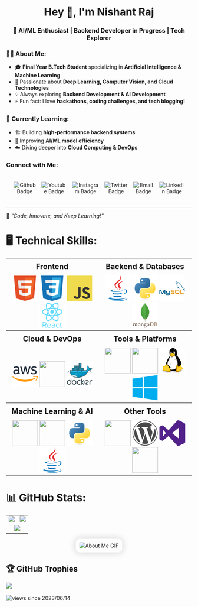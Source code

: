<h1 align="center">Hey 👋, I'm Nishant Raj</h1>
<h3 align="center">🚀 AI/ML Enthusiast | Backend Developer in Progress | Tech Explorer</h3>


### 👨‍💻 About Me:
- 🎓 **Final Year B.Tech Student** specializing in **Artificial Intelligence & Machine Learning**  
- 🌟 Passionate about **Deep Learning, Computer Vision, and Cloud Technologies** 
- 💡 Always exploring **Backend Development & AI Development**  
- ⚡ Fun fact: I love **hackathons, coding challenges, and tech blogging!**  

### 🌱 Currently Learning:
- 🏗️ Building **high-performance backend systems**  
- 🧠 Improving **AI/ML model efficiency**  
- ☁️ Diving deeper into **Cloud Computing & DevOps**  

### Connect with Me:
<div align="center">
  <div id="badges" style="display: flex; gap: 15px; justify-content: center; padding: 20px;">
    <a href="https://github.com/thenishantraj" target="_blank" style="text-decoration: none;">
      <img src="https://img.shields.io/badge/Github-white?style=for-the-badge&logo=Github&logoColor=black" alt="Github Badge"/>
    </a>
    <a href="https://www.youtube.com/@the_nishant_raj" target="_blank" style="text-decoration: none;">
      <img src="https://img.shields.io/badge/YouTube-red?style=for-the-badge&logo=youtube&logoColor=white" alt="Youtube Badge"/>
    </a>
    <a href="https://www.instagram.com/the_nishant_raj/?utm_source=ig_web_button_share_sheet" target="_blank" style="text-decoration: none;">
      <img src="https://img.shields.io/badge/Instagram-purple?style=for-the-badge&logo=instagram&logoColor=white" alt="Instagram Badge"/>
    </a>
    <a href="https://x.com/NishantRaj2021" target="_blank" style="text-decoration: none;">
      <img src="https://img.shields.io/badge/Twitter-blue?style=for-the-badge&logo=twitter&logoColor=white" alt="Twitter Badge"/>
    </a>
    <a href="mailto:nishantraj6581@gmail.com" target="_blank" style="text-decoration: none;">
      <img src="https://img.shields.io/badge/Email-lightgrey?style=for-the-badge&logo=gmail&logoColor=red" alt="Email Badge"/>
    </a>
    <a href="https://www.linkedin.com/in/the-nishant-raj-82972b208/" target="_blank" style="text-decoration: none;">
      <img src="https://img.shields.io/badge/LinkedIn-blue?style=for-the-badge&logo=linkedin&logoColor=white" alt="LinkedIn Badge"/>
    </a>
  </div>
</div>

---
🚀 *“Code, Innovate, and Keep Learning!”*  

# 🖥️ Technical Skills:

<table align="center" style="width: 100%; border-collapse: collapse; margin-bottom: 20px;">
  <tr>
    <th style="text-align: center; padding: 10px; font-size: 20px;">Frontend</th>
    <th style="text-align: center; padding: 10px; font-size: 20px;">Backend & Databases</th>
  </tr>
  <tr>
    <td align="center">
      <img src="https://raw.githubusercontent.com/devicons/devicon/master/icons/html5/html5-original.svg" width="70px" height="70px">
      <img src="https://raw.githubusercontent.com/devicons/devicon/master/icons/css3/css3-original.svg" width="70px" height="70px">
      <img src="https://raw.githubusercontent.com/devicons/devicon/master/icons/javascript/javascript-original.svg" width="70px" height="70px">
      <img src="https://raw.githubusercontent.com/devicons/devicon/master/icons/react/react-original-wordmark.svg" width="70px" height="70px">
    </td>
    <td align="center">
      <img src="https://raw.githubusercontent.com/devicons/devicon/master/icons/java/java-original.svg" width="70px" height="70px">
      <img src="https://raw.githubusercontent.com/devicons/devicon/master/icons/python/python-original.svg" width="70px" height="70px">
      <img src="https://raw.githubusercontent.com/devicons/devicon/master/icons/mysql/mysql-original-wordmark.svg" width="70px" height="70px">
      <img src="https://raw.githubusercontent.com/devicons/devicon/master/icons/mongodb/mongodb-original-wordmark.svg" width="70px" height="70px">
    </td>
  </tr>
  
  <tr>
    <th style="text-align: center; padding: 10px; font-size: 20px;">Cloud & DevOps</th>
    <th style="text-align: center; padding: 10px; font-size: 20px;">Tools & Platforms</th>
  </tr>
  <tr>
    <td align="center">
      <img src="https://raw.githubusercontent.com/devicons/devicon/master/icons/amazonwebservices/amazonwebservices-original-wordmark.svg" width="70px" height="70px">
      <img src="https://www.vectorlogo.zone/logos/google_cloud/google_cloud-icon.svg" width="70px" height="70px">
      <img src="https://raw.githubusercontent.com/devicons/devicon/master/icons/docker/docker-original-wordmark.svg" width="70px" height="70px">
    </td>
    <td align="center">
      <img src="https://www.vectorlogo.zone/logos/git-scm/git-scm-icon.svg" width="70px" height="70px">
      <img src="https://www.vectorlogo.zone/logos/github/github-icon.svg" width="70px" height="70px">
      <img src="https://raw.githubusercontent.com/devicons/devicon/master/icons/linux/linux-original.svg" width="70px" height="70px">
      <img src="https://raw.githubusercontent.com/devicons/devicon/master/icons/windows8/windows8-original.svg" width="70px" height="70px">
    </td>
  </tr>
  
  <tr>
    <th style="text-align: center; padding: 10px; font-size: 20px;">Machine Learning & AI</th>
    <th style="text-align: center; padding: 10px; font-size: 20px;">Other Tools</th>
  </tr>
  <tr>
    <td align="center">
      <img src="https://www.vectorlogo.zone/logos/tensorflow/tensorflow-icon.svg" width="70px" height="70px">
      <img src="https://www.vectorlogo.zone/logos/opencv/opencv-icon.svg" width="70px" height="70px">
      <img src="https://raw.githubusercontent.com/devicons/devicon/master/icons/python/python-original.svg" width="70px" height="70px">
      <img src="https://raw.githubusercontent.com/devicons/devicon/master/icons/java/java-original.svg" width="70px" height="70px">
    </td>
    <td align="center">
      <img src="https://www.vectorlogo.zone/logos/canva/canva-icon.svg" width="70px" height="70px">
      <img src="https://raw.githubusercontent.com/devicons/devicon/master/icons/wordpress/wordpress-plain.svg" width="70px" height="70px">
      <img src="https://raw.githubusercontent.com/devicons/devicon/master/icons/visualstudio/visualstudio-plain.svg" width="70px" height="70px">
      <img src="https://cdn.worldvectorlogo.com/logos/arduino-1.svg" width="70px" height="70px">
    </td>
  </tr>
</table>


# 📊 GitHub Stats:
<div align="center">

  <table>
    <tr>
      <td>
        <img src="https://github-readme-stats.vercel.app/api/top-langs/?username=thenishantraj&theme=radical&border=false&include_all_commits=true&count_private=true&layout=compact" width="400px">
      </td>
      <td>
        <img src="https://github-readme-stats.vercel.app/api?username=thenishantraj&theme=radical&border=false&include_all_commits=true&count_private=true" width="400px">
      </td>
    </tr>
    <tr>
      <td colspan="2" align="center">
        <img src="https://github-readme-streak-stats.herokuapp.com/?user=thenishantraj&theme=radical&hide_border=false" width="820px">
      </td>
    </tr>
  </table>

</div>


<div align="center">
  <div style="
      display: inline-block;
      padding: 10px;
      border-radius: 10px;
      box-shadow: 0px 0px 20px rgba(0, 0, 0, 0.2);
      animation: borderColorChange 3s infinite alternate;
    ">
    <img src="https://github.com/7oSkaaa/7oSkaaa/blob/main/Images/about_me.gif?raw=true" 
         alt="About Me GIF" width="250px" />
  </div>
</div>



## 🏆 GitHub Trophies  
![](https://github-profile-trophy.vercel.app/?username=thenishantraj&theme=radical&no-frame=false&no-bg=true&margin-w=4)  

<!--END_SECTION:waka-->
![views since 2023/06/14](https://visitor-badge-deno.deno.dev/thenishantraj.thenishantraj.svg)
